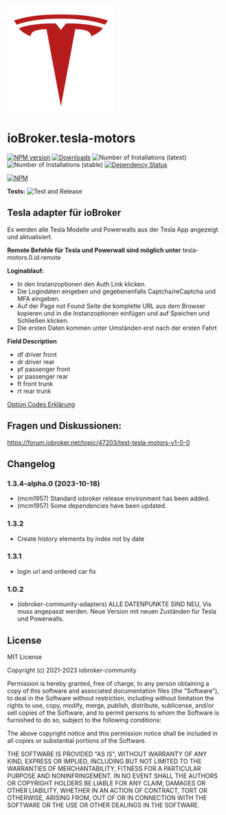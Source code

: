 ![Logo](admin/tesla-motors.png)
# ioBroker.tesla-motors

[![NPM version](https://img.shields.io/npm/v/iobroker.tesla-motors.svg)](https://www.npmjs.com/package/iobroker.tesla-motors)
[![Downloads](https://img.shields.io/npm/dm/iobroker.tesla-motors.svg)](https://www.npmjs.com/package/iobroker.tesla-motors)
![Number of Installations (latest)](https://iobroker.live/badges/tesla-motors-installed.svg)
![Number of Installations (stable)](https://iobroker.live/badges/tesla-motors-stable.svg)
[![Dependency Status](https://img.shields.io/david/iobroker-community-adapters/iobroker.tesla-motors.svg)](https://david-dm.org/iobroker-community-adapters/iobroker.tesla-motors)

[![NPM](https://nodei.co/npm/iobroker.tesla-motors.png?downloads=true)](https://nodei.co/npm/iobroker.tesla-motors/)

**Tests:** ![Test and Release](https://github.com/iobroker-community-adapters/ioBroker.tesla-motors/workflows/Test%20and%20Release/badge.svg)

## Tesla adapter für ioBroker


Es werden alle Tesla Modelle und Powerwalls aus der Tesla App angezeigt und aktualisiert.

**Remote Befehle für Tesla und Powerwall sind möglich unter**
tesla-motors.0.id.remote

**Loginablauf:**
- In den Instanzoptionen den Auth Link klicken.
- Die Logindaten eingeben und gegebenenfalls Captcha/reCaptcha und MFA eingeben.
- Auf der Page not Found Seite die komplette URL aus dem Browser kopieren und in die Instanzoptionen einfügen und auf Speichen und Schließen klicken.
- Die ersten Daten kommen unter Umständen erst nach der ersten Fahrt

**Field Description**

- df driver front
- dr driver rear
- pf passenger front
- pr passenger rear
- ft front trunk
- rt rear trunk

[Option Codes Erklärung](https://tesla-api.timdorr.com/vehicle/optioncodes)

## Fragen und Diskussionen:
https://forum.iobroker.net/topic/47203/test-tesla-motors-v1-0-0

## Changelog
<!--
    Placeholder for the next version (at the beginning of the line):
    ### **WORK IN PROGRESS**
-->
### 1.3.4-alpha.0 (2023-10-18)

- (mcm1957) Standard iobroker release environment has been added.
- (mcm1957) Some dependencies have been updated.

### 1.3.2
* Create history elements by index not by date

### 1.3.1
* login url and ordered car fix

### 1.0.2
* (iobroker-community-adapters) ALLE DATENPUNKTE SIND NEU, Vis muss angepasst werden. Neue Version mit neuen Zuständen für Tesla und Powerwalls.

## License
MIT License

Copyright (c) 2021-2023 iobroker-community

Permission is hereby granted, free of charge, to any person obtaining a copy
of this software and associated documentation files (the "Software"), to deal
in the Software without restriction, including without limitation the rights
to use, copy, modify, merge, publish, distribute, sublicense, and/or sell
copies of the Software, and to permit persons to whom the Software is
furnished to do so, subject to the following conditions:

The above copyright notice and this permission notice shall be included in all
copies or substantial portions of the Software.

THE SOFTWARE IS PROVIDED "AS IS", WITHOUT WARRANTY OF ANY KIND, EXPRESS OR
IMPLIED, INCLUDING BUT NOT LIMITED TO THE WARRANTIES OF MERCHANTABILITY,
FITNESS FOR A PARTICULAR PURPOSE AND NONINFRINGEMENT. IN NO EVENT SHALL THE
AUTHORS OR COPYRIGHT HOLDERS BE LIABLE FOR ANY CLAIM, DAMAGES OR OTHER
LIABILITY, WHETHER IN AN ACTION OF CONTRACT, TORT OR OTHERWISE, ARISING FROM,
OUT OF OR IN CONNECTION WITH THE SOFTWARE OR THE USE OR OTHER DEALINGS IN THE
SOFTWARE.
